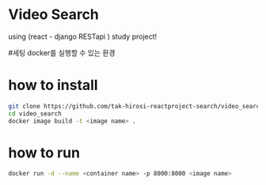 
# Video Search
using (react - django RESTapi ) study project!

#세팅
docker를 실행할 수 있는 환경

# how to install
```bash
git clone https://github.com/tak-hirosi-reactproject-search/video_search.git
cd video_search
docker image build -t <image name> .
```

# how to run
```bash
docker run -d --name <container name> -p 8000:8000 <image name>
```

